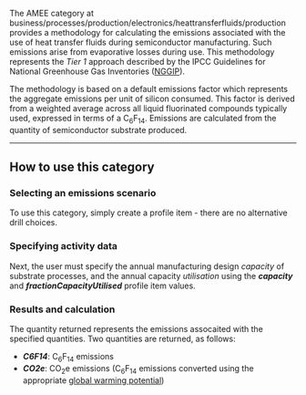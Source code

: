 The AMEE category at
business/processes/production/electronics/heattransferfluids/production
provides a methodology for calculating the emissions associated with the
use of heat transfer fluids during semiconductor manufacturing. Such
emissions arise from evaporative losses during use. This methodology
represents the *Tier 1* approach described by the IPCC Guidelines for
National Greenhouse Gas Inventories
([NGGIP](http://www.ipcc-nggip.iges.or.jp/public/2006gl/vol3.html)).

The methodology is based on a default emissions factor which represents
the aggregate emissions per unit of silicon consumed. This factor is
derived from a weighted average across all liquid fluorinated compounds
typically used, expressed in terms of a C<sub>6</sub>F<sub>14</sub>. Emissions are
calculated from the quantity of semiconductor substrate produced.

-----

## How to use this category

### Selecting an emissions scenario

To use this category, simply create a profile item - there are no
alternative drill choices.

### Specifying activity data

Next, the user must specify the annual manufacturing design *capacity*
of substrate processes, and the annual capacity *utilisation* using the
***capacity*** and ***fractionCapacityUtilised*** profile item values.

### Results and calculation

The quantity returned represents the emissions assocaited with the
specified quantities. Two quantities are returned, as follows:

  - ***C6F14***: C<sub>6</sub>F<sub>14</sub> emissions
  - ***CO2e***: CO<sub>2</sub>e emissions (C<sub>6</sub>F<sub>14</sub> emissions converted
    using the appropriate [global warming
    potential](Greenhouse_gases_Global_warming_potentials))
